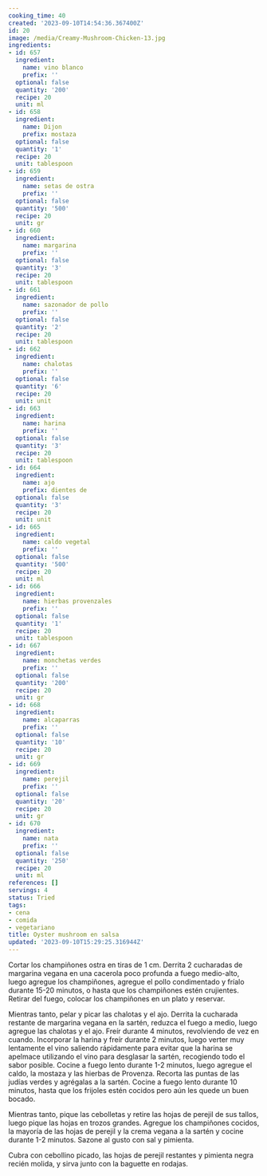 ```yaml
---
cooking_time: 40
created: '2023-09-10T14:54:36.367400Z'
id: 20
image: /media/Creamy-Mushroom-Chicken-13.jpg
ingredients:
- id: 657
  ingredient:
    name: vino blanco
    prefix: ''
  optional: false
  quantity: '200'
  recipe: 20
  unit: ml
- id: 658
  ingredient:
    name: Dijon
    prefix: mostaza
  optional: false
  quantity: '1'
  recipe: 20
  unit: tablespoon
- id: 659
  ingredient:
    name: setas de ostra
    prefix: ''
  optional: false
  quantity: '500'
  recipe: 20
  unit: gr
- id: 660
  ingredient:
    name: margarina
    prefix: ''
  optional: false
  quantity: '3'
  recipe: 20
  unit: tablespoon
- id: 661
  ingredient:
    name: sazonador de pollo
    prefix: ''
  optional: false
  quantity: '2'
  recipe: 20
  unit: tablespoon
- id: 662
  ingredient:
    name: chalotas
    prefix: ''
  optional: false
  quantity: '6'
  recipe: 20
  unit: unit
- id: 663
  ingredient:
    name: harina
    prefix: ''
  optional: false
  quantity: '3'
  recipe: 20
  unit: tablespoon
- id: 664
  ingredient:
    name: ajo
    prefix: dientes de
  optional: false
  quantity: '3'
  recipe: 20
  unit: unit
- id: 665
  ingredient:
    name: caldo vegetal
    prefix: ''
  optional: false
  quantity: '500'
  recipe: 20
  unit: ml
- id: 666
  ingredient:
    name: hierbas provenzales
    prefix: ''
  optional: false
  quantity: '1'
  recipe: 20
  unit: tablespoon
- id: 667
  ingredient:
    name: monchetas verdes
    prefix: ''
  optional: false
  quantity: '200'
  recipe: 20
  unit: gr
- id: 668
  ingredient:
    name: alcaparras
    prefix: ''
  optional: false
  quantity: '10'
  recipe: 20
  unit: gr
- id: 669
  ingredient:
    name: perejil
    prefix: ''
  optional: false
  quantity: '20'
  recipe: 20
  unit: gr
- id: 670
  ingredient:
    name: nata
    prefix: ''
  optional: false
  quantity: '250'
  recipe: 20
  unit: ml
references: []
servings: 4
status: Tried
tags:
- cena
- comida
- vegetariano
title: Oyster mushroom en salsa
updated: '2023-09-10T15:29:25.316944Z'
---
```

Cortar los champiñones ostra en tiras de 1 cm. Derrita 2 cucharadas de margarina vegana en una cacerola poco profunda a fuego medio-alto, luego agregue los champiñones, agregue el pollo condimentado y fríalo durante 15-20 minutos, o hasta que los champiñones estén crujientes. Retirar del fuego, colocar los champiñones en un plato y reservar.

Mientras tanto, pelar y picar las chalotas y el ajo. Derrita la cucharada restante de margarina vegana en la sartén, reduzca el fuego a medio, luego agregue las chalotas y el ajo. Freír durante 4 minutos, revolviendo de vez en cuando. Incorporar la harina y freír durante 2 minutos, luego verter muy lentamente el vino saliendo rápidamente para evitar que la harina se apelmace utilizando el vino para desglasar la sartén, recogiendo todo el sabor posible. Cocine a fuego lento durante 1-2 minutos, luego agregue el caldo, la mostaza y las hierbas de Provenza. Recorta las puntas de las judías verdes y agrégalas a la sartén. Cocine a fuego lento durante 10 minutos, hasta que los frijoles estén cocidos pero aún les quede un buen bocado.

Mientras tanto, pique las cebolletas y retire las hojas de perejil de sus tallos, luego pique las hojas en trozos grandes. Agregue los champiñones cocidos, la mayoría de las hojas de perejil y la crema vegana a la sartén y cocine durante 1-2 minutos. Sazone al gusto con sal y pimienta.

Cubra con cebollino picado, las hojas de perejil restantes y pimienta negra recién molida, y sirva junto con la baguette en rodajas.
